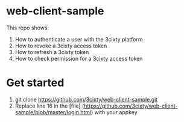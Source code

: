 web-client-sample
=================

This repo shows:

1. How to authenticate a user with the 3cixty platform
2. How to revoke a 3cixty access token
3. How to refresh a 3cixty token
4. How to check permission for a 3cixty access token

Get started
================
1. git clone https://github.com/3cixty/web-client-sample.git
2. Replace line 16 in the [file] (https://github.com/3cixty/web-client-sample/blob/master/login.html) with your appkey
